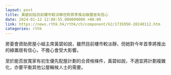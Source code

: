 ```yaml
---
layout: post
title: 黃碧如指目前樓市較淡靜但對首季推出綠置居有信心
date: 2024-01-12 12:08:55.000000000 +08:00
link: https://news.rthk.hk/rthk/ch/component/k2/1735950-20240112.htm
categories: rthk
---
```


房委會資助房屋小組主席黃碧如說，雖然目前樓市較淡靜，但她對今年首季將推出的綠置居有信心，不擔心會受大影響。

至於能否放寬家有初生優先配屋計劃的合資格條件，黃碧如說，不適宜將計劃複雜化，亦要平衡其他公屋輪候人士的需要。
